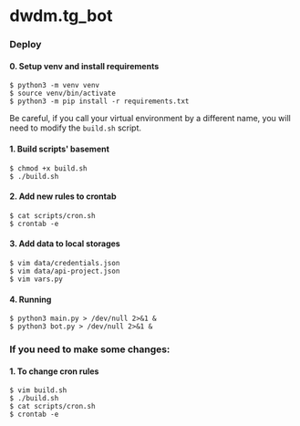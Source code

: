 # dwdm.tg_bot

### Deploy

#### 0. Setup venv and install requirements
```shell
$ python3 -m venv venv
$ source venv/bin/activate
$ python3 -m pip install -r requirements.txt
```
Be careful, if you call your virtual environment by a different name, you will need to modify the `build.sh` script.

#### 1. Build scripts' basement
```shell
$ chmod +x build.sh
$ ./build.sh
```

#### 2. Add new rules to crontab
```shell
$ cat scripts/cron.sh 
$ crontab -e
```

#### 3. Add data to local storages
```shell
$ vim data/credentials.json 
$ vim data/api-project.json
$ vim vars.py
```

#### 4. Running
```shell
$ python3 main.py > /dev/null 2>&1 &
$ python3 bot.py > /dev/null 2>&1 &
```

### If you need to make some changes:

#### 1. To change cron rules
```shell
$ vim build.sh
$ ./build.sh
$ cat scripts/cron.sh
$ crontab -e
```
